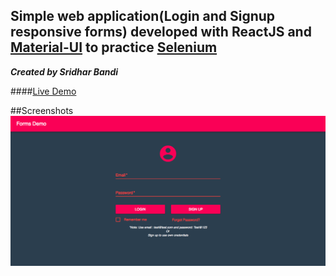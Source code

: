 ## Simple web application(Login and Signup responsive forms) developed with ReactJS and [Material-UI](https://material-ui-next.com/) to practice [Selenium](https://www.seleniumhq.org/)

***Created by Sridhar Bandi***

####[Live Demo](https://sridharbandi.github.io/forms/) 

##Screenshots
![Login](/images/login.png)

